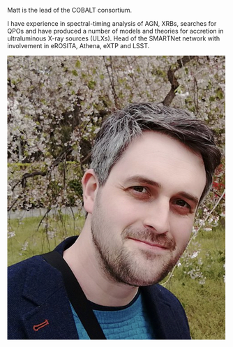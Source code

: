 Matt is the lead of the COBALT consortium. 

I have experience in spectral-timing analysis of AGN, XRBs, searches for QPOs and have produced a number of models and theories for accretion in ultraluminous X-ray sources (ULXs). Head of the SMARTNet network with involvement in eROSITA, Athena, eXTP and LSST.

![Hail to the chief!](/assets/images/matt.jpg)
